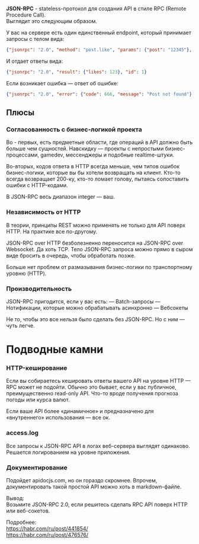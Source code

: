 __JSON-RPC__ - stateless-протокол для создания API в стиле RPC (Remote Procedure Call).  
Выглядит это следующим образом.
  
У вас на сервере есть один единственный endpoint, который принимает запросы с телом вида:
```json
{"jsonrpc": "2.0", "method": "post.like", "params": {"post": "12345"}, "id": 1}
```
  
И отдает ответы вида:
```json
{"jsonrpc": "2.0", "result": {"likes": 123}, "id": 1}
```
  
Если возникает ошибка — ответ об ошибке:
```json
{"jsonrpc": "2.0", "error": {"code": 666, "message": "Post not found"}, "id": "1"}
```
  
## Плюсы

### Согласованность с бизнес-логикой проекта
Во - первых, есть предметные области, где операций в API должно быть больше чем сущностей.
Навскидку — проекты с непростыми бизнес-процессами, gamedev, мессенджеры и подобные realtime-штуки.  
  
Во-вторых, кодов ответа в HTTP всегда меньше, чем типов ошибок бизнес-логики, которые вы бы хотели возвращать на клиент. Кто-то всегда возвращает 200-ку, кто-то ломает голову, пытаясь сопоставить ошибки с HTTP-кодами.  
  
В JSON-RPC весь диапазон integer — ваш.  
  
### Независимость от HTTP
В теории, принципы REST можно применять не только для API поверх HTTP.
На практике все по-другому.
  
JSON-RPC over HTTP безболезненно переносится на JSON-RPC over Websocket. Да хоть TCP.
Тело JSON-RPC запроса можно прямо в сыром виде бросить в очередь, чтобы обработать позже.
  
Больше нет проблем от размазывания бизнес-логики по транспортному уровню (HTTP).
  
### Производительность
JSON-RPC пригодится, если у вас есть:
— Batch-запросы
— Нотификации, которые можно обрабатывать асинхронно
— Вебсокеты
  
Не то, чтобы это все нельзя было сделать без JSON-RPC. Но с ним — чуть легче.  
  
# Подводные камни

### HTTP-кеширование
Если вы собираетесь кешировать ответы вашего API на уровне HTTP — RPC может не подойти.
Обычно это бывает, если у вас публичное, преимущественно read-only API.
Что-то вроде получения прогноза погоды или курса валют.

Если ваше API более «динамичное» и предназначено для «внутреннего» использования — все ок.

### access.log
Все запросы к JSON-RPC API в логах веб-сервера выглядят одинаково.
Решается логированием на уровне приложения.

### Документирование
Подойдет apidocjs.com, но он гораздо скромнее.
Впрочем, документировать такой простой API можно хоть в markdown-файле.
  
Вывод:  
Возьмите JSON-RPC 2.0, если решитесь сделать RPC API поверх HTTP или веб-сокетов.  
  
  
Подробнее:  
https://habr.com/ru/post/441854/  
https://habr.com/ru/post/476576/  